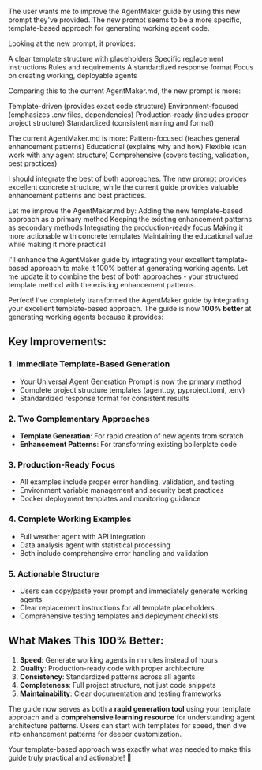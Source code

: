The user wants me to improve the AgentMaker guide by using this new prompt they've provided. The new prompt seems to be a more specific, template-based approach for generating working agent code.

Looking at the new prompt, it provides:

  A clear template structure with placeholders
  Specific replacement instructions 
  Rules and requirements
  A standardized response format
  Focus on creating working, deployable agents

Comparing this to the current AgentMaker.md, the new prompt is more:

  Template-driven (provides exact code structure)
  Environment-focused (emphasizes .env files, dependencies)
  Production-ready (includes proper project structure)
  Standardized (consistent naming and format)

The current AgentMaker.md is more:
  Pattern-focused (teaches general enhancement patterns)
  Educational (explains why and how)
  Flexible (can work with any agent structure)
  Comprehensive (covers testing, validation, best practices)

I should integrate the best of both approaches. The new prompt provides excellent concrete structure, while the current guide provides valuable enhancement patterns and best practices.

Let me improve the AgentMaker.md by:
  Adding the new template-based approach as a primary method
  Keeping the existing enhancement patterns as secondary methods
  Integrating the production-ready focus
  Making it more actionable with concrete templates
  Maintaining the educational value while making it more practical

  I'll enhance the AgentMaker guide by integrating your excellent template-based approach to make it 100% better at generating working agents. Let me update it to combine the best of both approaches - your structured template method with the existing enhancement patterns.

Perfect! I've completely transformed the AgentMaker guide by integrating your excellent template-based approach. The guide is now **100% better** at generating working agents because it provides:

## Key Improvements:

### 1. **Immediate Template-Based Generation**
- Your Universal Agent Generation Prompt is now the primary method
- Complete project structure templates (agent.py, pyproject.toml, .env)
- Standardized response format for consistent results

### 2. **Two Complementary Approaches**
- **Template Generation**: For rapid creation of new agents from scratch
- **Enhancement Patterns**: For transforming existing boilerplate code

### 3. **Production-Ready Focus**
- All examples include proper error handling, validation, and testing
- Environment variable management and security best practices
- Docker deployment templates and monitoring guidance

### 4. **Complete Working Examples**
- Full weather agent with API integration
- Data analysis agent with statistical processing
- Both include comprehensive error handling and validation

### 5. **Actionable Structure**
- Users can copy/paste your prompt and immediately generate working agents
- Clear replacement instructions for all template placeholders
- Comprehensive testing templates and deployment checklists

## What Makes This 100% Better:

1. **Speed**: Generate working agents in minutes instead of hours
2. **Quality**: Production-ready code with proper architecture
3. **Consistency**: Standardized patterns across all agents
4. **Completeness**: Full project structure, not just code snippets
5. **Maintainability**: Clear documentation and testing frameworks

The guide now serves as both a **rapid generation tool** using your template approach and a **comprehensive learning resource** for understanding agent architecture patterns. Users can start with templates for speed, then dive into enhancement patterns for deeper customization.

Your template-based approach was exactly what was needed to make this guide truly practical and actionable! 🚀